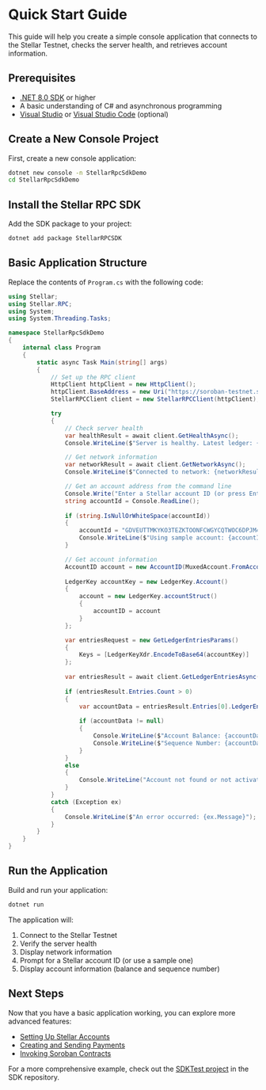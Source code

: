 # Quick Start Guide

This guide will help you create a simple console application that connects to the Stellar Testnet, checks the server health, and retrieves account information.

## Prerequisites

- [.NET 8.0 SDK](https://dotnet.microsoft.com/download/dotnet/8.0) or higher
- A basic understanding of C# and asynchronous programming
- [Visual Studio](https://visualstudio.microsoft.com/) or [Visual Studio Code](https://code.visualstudio.com/) (optional)

## Create a New Console Project

First, create a new console application:

```bash
dotnet new console -n StellarRpcSdkDemo
cd StellarRpcSdkDemo
```

## Install the Stellar RPC SDK

Add the SDK package to your project:

```bash
dotnet add package StellarRPCSDK
```

## Basic Application Structure

Replace the contents of `Program.cs` with the following code:

```csharp
using Stellar;
using Stellar.RPC;
using System;
using System.Threading.Tasks;

namespace StellarRpcSdkDemo
{
    internal class Program
    {
        static async Task Main(string[] args)
        {
            // Set up the RPC client
            HttpClient httpClient = new HttpClient();
            httpClient.BaseAddress = new Uri("https://soroban-testnet.stellar.org");
            StellarRPCClient client = new StellarRPCClient(httpClient);

            try
            {
                // Check server health
                var healthResult = await client.GetHealthAsync();
                Console.WriteLine($"Server is healthy. Latest ledger: {healthResult.LatestLedger}");

                // Get network information
                var networkResult = await client.GetNetworkAsync();
                Console.WriteLine($"Connected to network: {networkResult.Passphrase}");

                // Get an account address from the command line
                Console.Write("Enter a Stellar account ID (or press Enter to use a sample account): ");
                string accountId = Console.ReadLine();
                
                if (string.IsNullOrWhiteSpace(accountId))
                {
                    accountId = "GDVEUTTMKYKO3TEZKTOONFCWGYCQTWOC6DPJM4AGYXKBQLWJWE3PKX6T";
                    Console.WriteLine($"Using sample account: {accountId}");
                }

                // Get account information
                AccountID account = new AccountID(MuxedAccount.FromAccountId(accountId).XdrPublicKey);
                
                LedgerKey accountKey = new LedgerKey.Account()
                {
                    account = new LedgerKey.accountStruct()
                    {
                        accountID = account
                    }
                };

                var entriesRequest = new GetLedgerEntriesParams()
                {
                    Keys = [LedgerKeyXdr.EncodeToBase64(accountKey)]
                };
                
                var entriesResult = await client.GetLedgerEntriesAsync(entriesRequest);
                
                if (entriesResult.Entries.Count > 0)
                {
                    var accountData = entriesResult.Entries[0].LedgerEntryData as LedgerEntry.dataUnion.Account;
                    
                    if (accountData != null)
                    {
                        Console.WriteLine($"Account Balance: {accountData.account.balance} stroops");
                        Console.WriteLine($"Sequence Number: {accountData.account.seqNum}");
                    }
                }
                else
                {
                    Console.WriteLine("Account not found or not activated.");
                }
            }
            catch (Exception ex)
            {
                Console.WriteLine($"An error occurred: {ex.Message}");
            }
        }
    }
}
```

## Run the Application

Build and run your application:

```bash
dotnet run
```

The application will:

1. Connect to the Stellar Testnet
2. Verify the server health
3. Display network information
4. Prompt for a Stellar account ID (or use a sample one)
5. Display account information (balance and sequence number)

## Next Steps

Now that you have a basic application working, you can explore more advanced features:

- [Setting Up Stellar Accounts](accounts-setup.md)
- [Creating and Sending Payments](../tutorials/payment-transaction.md)
- [Invoking Soroban Contracts](../tutorials/soroban-invocation.md)

For a more comprehensive example, check out the [SDKTest project](https://github.com/yourusername/stellar-rpcsdk/tree/main/SDKTest) in the SDK repository.